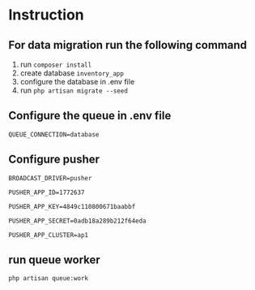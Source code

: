 # Instruction

## For data migration run the following command

1. run `composer install`
2. create database `inventory_app`
3. configure the database in .env file
4. run `php artisan migrate --seed`

## Configure the queue in .env file

`QUEUE_CONNECTION=database`

## Configure pusher

`BROADCAST_DRIVER=pusher`

`PUSHER_APP_ID=1772637`

`PUSHER_APP_KEY=4849c110800671baabbf`

`PUSHER_APP_SECRET=0adb18a289b212f64eda`

`PUSHER_APP_CLUSTER=ap1`

## run queue worker

`php artisan queue:work`
